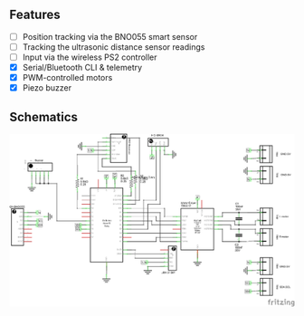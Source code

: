 ## Features

- [ ] Position tracking via the BNO055 smart sensor
- [ ] Tracking the ultrasonic distance sensor readings
- [ ] Input via the wireless PS2 controller
- [x] Serial/Bluetooth CLI & telemetry
- [x] PWM-controlled motors
- [x] Piezo buzzer

## Schematics

![Schematics image](fritzing/robot_schem.png)
